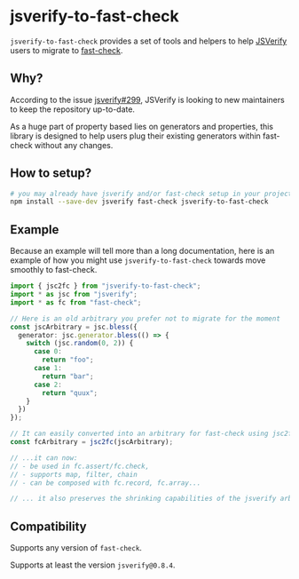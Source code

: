 # jsverify-to-fast-check

`jsverify-to-fast-check` provides a set of tools and helpers to help [JSVerify](https://github.com/jsverify/jsverify) users to migrate to [fast-check](https://github.com/dubzzz/fast-check).

## Why?

According to the issue [jsverify#299](https://github.com/jsverify/jsverify/issues/299), JSVerify is looking to new maintainers to keep the repository up-to-date.

As a huge part of property based lies on generators and properties, this library is designed to help users plug their existing generators within fast-check without any changes.

## How to setup?

```bash
# you may already have jsverify and/or fast-check setup in your project
npm install --save-dev jsverify fast-check jsverify-to-fast-check
```

## Example

Because an example will tell more than a long documentation, here is an example of how you might use `jsverify-to-fast-check` towards move smoothly to fast-check.

```ts
import { jsc2fc } from "jsverify-to-fast-check";
import * as jsc from "jsverify";
import * as fc from "fast-check";

// Here is an old arbitrary you prefer not to migrate for the moment
const jscArbitrary = jsc.bless({
  generator: jsc.generator.bless(() => {
    switch (jsc.random(0, 2)) {
      case 0:
        return "foo";
      case 1:
        return "bar";
      case 2:
        return "quux";
    }
  })
});

// It can easily converted into an arbitrary for fast-check using jsc2fc
const fcArbitrary = jsc2fc(jscArbitrary);

// ...it can now:
// - be used in fc.assert/fc.check,
// - supports map, filter, chain
// - can be composed with fc.record, fc.array...

// ... it also preserves the shrinking capabilities of the jsverify arbitrary (if any)
```

## Compatibility

Supports any version of `fast-check`.

Supports at least the version `jsverify@0.8.4`.
